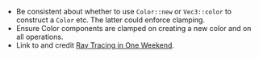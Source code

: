 - Be consistent about whether to use `Color::new` or `Vec3::color` to construct a `Color` etc. The latter could enforce clamping.
- Ensure Color components are clamped on creating a new color and on all operations.
- Link to and credit [Ray Tracing in One Weekend](https://raytracing.github.io/books/RayTracingInOneWeekend.html).
